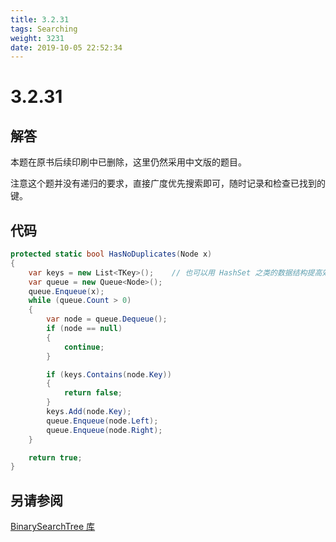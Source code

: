 ```yaml
---
title: 3.2.31
tags: Searching
weight: 3231
date: 2019-10-05 22:52:34
---
```


# 3.2.31


## 解答

本题在原书后续印刷中已删除，这里仍然采用中文版的题目。

注意这个题并没有递归的要求，直接广度优先搜索即可，随时记录和检查已找到的键。

## 代码

```csharp
protected static bool HasNoDuplicates(Node x)
{
    var keys = new List<TKey>();    // 也可以用 HashSet 之类的数据结构提高效率。
    var queue = new Queue<Node>();
    queue.Enqueue(x);
    while (queue.Count > 0)
    {
        var node = queue.Dequeue();
        if (node == null)
        {
            continue;
        }

        if (keys.Contains(node.Key))
        {
            return false;
        }
        keys.Add(node.Key);
        queue.Enqueue(node.Left);
        queue.Enqueue(node.Right);
    }

    return true;
}
```

## 另请参阅

[BinarySearchTree 库](https://github.com/ikesnowy/Algorithms-4th-Edition-in-Csharp/tree/master/3%20Searching/3.2/BinarySearchTree)
